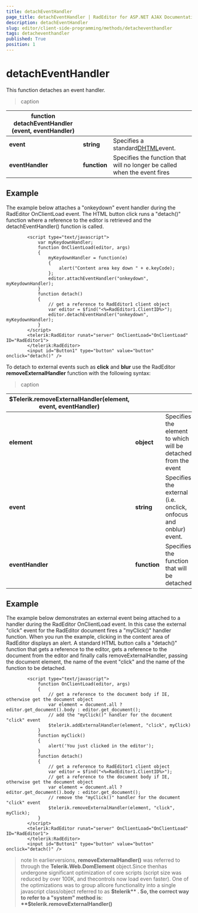 ```yaml
---
title: detachEventHandler
page_title: detachEventHandler | RadEditor for ASP.NET AJAX Documentation
description: detachEventHandler
slug: editor/client-side-programming/methods/detacheventhandler
tags: detacheventhandler
published: True
position: 1
---
```


# detachEventHandler



This function detaches an event handler.


>caption  

|  **function**  **detachEventHandler (event, eventHandler)**  |  |  |
| ------ | ------ | ------ |
| **event** | **string** |Specifies a standard[DHTML](http://msdn2.microsoft.com/en-us/library/ms533051.aspx)event.|
| **eventHandler** | **function** |Specifies the function that will no longer be called when the event fires|

## Example

The example below attaches a "onkeydown" event handler during the RadEditor OnClientLoad event. The HTML button click runs a "detach()" function where a reference to the editor is retrieved and the detachEventHandler() function is called.

````ASPNET
	    <script type="text/javascript">
	        var myKeydownHandler;
	        function OnClientLoad(editor, args)    
	        {        
	            myKeydownHandler = function(e)        
	            {            
	                alert("Content area key down " + e.keyCode);        
	            };                     
	            editor.attachEventHandler("onkeydown", myKeydownHandler);     
	        }
	        function detach()    
	        {
	            // get a reference to RadEditor1 client object        
	            var editor = $find("<%=RadEditor1.ClientID%>");
	            editor.detachEventHandler("onkeydown", myKeydownHandler);
	        }       
	    </script>
	    <telerik:RadEditor runat="server" OnClientLoad="OnClientLoad" ID="RadEditor1">
	    </telerik:RadEditor>
	    <input id="Button1" type="button" value="button" onclick="detach()" />
````



To detach to external events such as **click** and **blur** use the RadEditor **removeExternalHandler** function with the following syntax:


>caption  

|  **$Telerik.removeExternalHandler(element, event, eventHandler)**  |  |  |
| ------ | ------ | ------ |
| **element** | **object** |Specifies the element to which will be detached from the event|
| **event** | **string** |Specifies the external (i.e. onclick, onfocus and onblur) event.|
| **eventHandler** | **function** |Specifies the function that will be detached|

## Example

The example below demonstrates an external event being attached to a handler during the RadEditor OnClientLoad event. In this case the external "click" event for the RadEditor document fires a "myClick()" handler function. When you run the example, clicking in the content area of RadEditor displays an alert. A standard HTML button calls a "detach()" function that gets a reference to the editor, gets a reference to the document from the editor and finally calls removeExternalHandler, passing the document element, the name of the event "click" and the name of the function to be detached.

````ASPNET
	    <script type="text/javascript">    
	        function OnClientLoad(editor, args)    
	        {        
	            // get a reference to the document body if IE, otherwise get the document object        
	            var element = document.all ? editor.get_document().body : editor.get_document();         
	            // add the "myClick()" handler for the document "click" event          
	            $telerik.addExternalHandler(element, "click", myClick)    
	        }
	        function myClick()    
	        {         
	            alert('You just clicked in the editor');    
	        }
	        function detach()    
	        {        
	            // get a reference to RadEditor1 client object        
	            var editor = $find("<%=RadEditor1.ClientID%>");        
	            // get a reference to the document body if IE, otherwise get the document object        
	            var element = document.all ? editor.get_document().body : editor.get_document();
	            // remove the "myClick()" handler for the document "click" event            
	            $telerik.removeExternalHandler(element, "click", myClick);
	        }
	    </script>
	    <telerik:RadEditor runat="server" OnClientLoad="OnClientLoad" ID="RadEditor1">
	    </telerik:RadEditor>
	    <input id="Button1" type="button" value="button" onclick="detach()" />
````



>note In earlierversions, **removeExternalHandler()** was referred to through the **Telerik.Web.DomElement** object.Since thenhas undergone significant optimization of core scripts (script size was reduced by over 100K, and thecontrols now load even faster). One of the optimizations was to group allcore functionality into a single javascript class/object referred to as **$telerik** .
>So, the correct way to refer to a "system" method is:
> **$telerik.removeExternalHandler()** 
>


